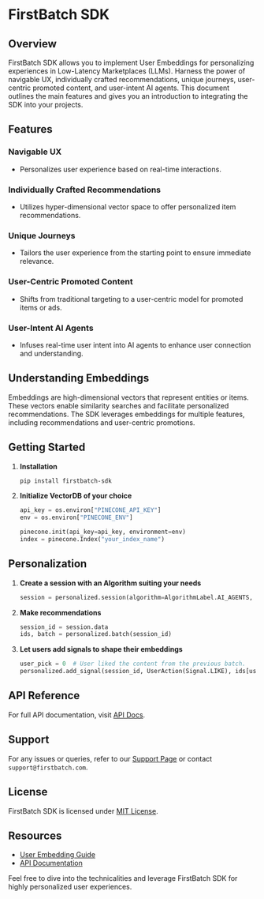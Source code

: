 # FirstBatch SDK

## Overview

FirstBatch SDK allows you to implement User Embeddings for personalizing experiences in Low-Latency Marketplaces (LLMs). Harness the power of navigable UX, individually crafted recommendations, unique journeys, user-centric promoted content, and user-intent AI agents. This document outlines the main features and gives you an introduction to integrating the SDK into your projects.

## Features

### Navigable UX
- Personalizes user experience based on real-time interactions.

### Individually Crafted Recommendations
- Utilizes hyper-dimensional vector space to offer personalized item recommendations.

### Unique Journeys
- Tailors the user experience from the starting point to ensure immediate relevance.

### User-Centric Promoted Content
- Shifts from traditional targeting to a user-centric model for promoted items or ads.

### User-Intent AI Agents
- Infuses real-time user intent into AI agents to enhance user connection and understanding.

## Understanding Embeddings

Embeddings are high-dimensional vectors that represent entities or items. These vectors enable similarity searches and facilitate personalized recommendations. The SDK leverages embeddings for multiple features, including recommendations and user-centric promotions.

## Getting Started

1. **Installation**
    ```bash
    pip install firstbatch-sdk
    ```

2. **Initialize VectorDB of your choice**
    ```python
   api_key = os.environ["PINECONE_API_KEY"]
   env = os.environ["PINECONE_ENV"]

   pinecone.init(api_key=api_key, environment=env)
   index = pinecone.Index("your_index_name")
    ```

## Personalization

1. **Create a session with an Algorithm suiting your needs**
    ```python 
   session = personalized.session(algorithm=AlgorithmLabel.AI_AGENTS, vdbid="my_pinecone_db")
    ```

2. **Make recommendations**
    ```python
   session_id = session.data
   ids, batch = personalized.batch(session_id)
    ```
3. **Let users add signals to shape their embeddings**
   ```python
   user_pick = 0  # User liked the content from the previous batch.
   personalized.add_signal(session_id, UserAction(Signal.LIKE), ids[user_pick])
   ```

## API Reference

For full API documentation, visit [API Docs](your_documentation_url_here).

## Support

For any issues or queries, refer to our [Support Page](your_support_page_url_here) or contact `support@firstbatch.com`.

## License

FirstBatch SDK is licensed under [MIT License](your_license_url_here).
  
## Resources

- [User Embedding Guide](your_guide_url_here)
- [API Documentation](your_documentation_url_here)

Feel free to dive into the technicalities and leverage FirstBatch SDK for highly personalized user experiences.
